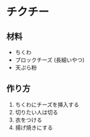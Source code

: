 # チクチー

## 材料
- ちくわ
- ブロックチーズ (長細いやつ)
- 天ぷら粉

## 作り方
1. ちくわにチーズを挿入する
2. 切りたい人は切る
3. 衣をつける
4. 揚げ焼きにする
